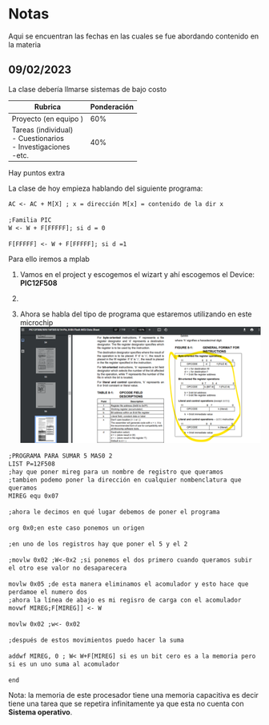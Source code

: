 # Notas
Aqui se encuentran las fechas en las cuales se fue abordando contenido en la materia

## 09/02/2023
La clase debería llmarse sistemas de bajo costo 

Rubrica | Ponderación
--- | ---
Proyecto (en equipo ) | 60%
Tareas (individual) </br> - Cuestionarios </br>- Investigaciones</br>-etc.  | 40%

Hay puntos extra

La clase de hoy empieza hablando del siguiente programa: 

```
AC <- AC + M[X] ; x = dirección M[x] = contenido de la dir x

;Familia PIC
W <- W + F[FFFFF]; si d = 0

F[FFFFF] <- W + F[FFFFF]; si d =1
```

Para ello iremos a mplab 

1. Vamos en el project y escogemos el wizart y ahí escogemos el Device: **PIC12F508**
   
2. 

3. Ahora se habla del tipo de programa que estaremos utilizando en este microchip ![](./img/09-02-2023-08.png)


``` assamble
;PROGRAMA PARA SUMAR 5 MAS0 2
LIST P=12F508
;hay que poner mireg para un nombre de registro que queramos
;tambien podemo poner la dirección en cualquier nombenclatura que queramos 
MIREG equ 0x07

;ahora le decimos en qué lugar debemos de poner el programa 

org 0x0;en este caso ponemos un origen

;en uno de los registros hay que poner el 5 y el 2

;movlw 0x02 ;W<-0x2 ;si ponemos el dos primero cuando queramos subir el otro ese valor no desaparecera

movlw 0x05 ;de esta manera eliminamos el acomulador y esto hace que perdamoe el numero dos 
;ahora la línea de abajo es mi regisro de carga con el acomulador 
movwf MIREG;F[MIREG]] <- W

movlw 0x02 ;w<- 0x02

;después de estos movimientos puedo hacer la suma 

addwf MIREG, 0 ; W< W+F[MIREG] si es un bit cero es a la memoria pero si es un uno suma al acomulador 

end

```

Nota: 
la memoria de este procesador tiene una memoria capacitiva es decir tiene una tarea que se repetira infinitamente ya que esta no cuenta con **Sistema operativo**. 
